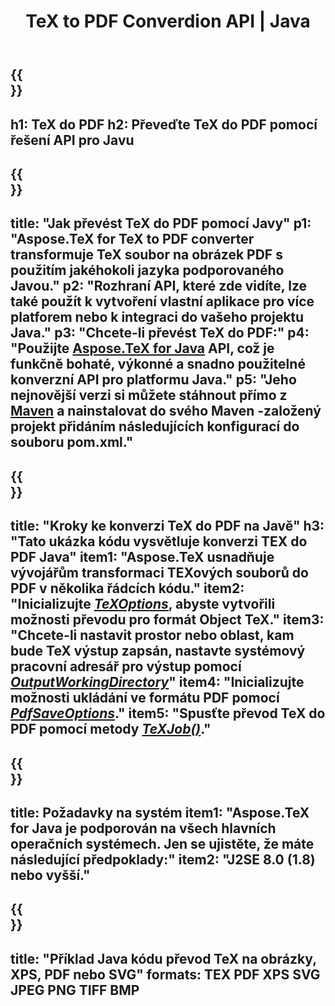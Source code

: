 ﻿---
translation: true
template: /_templates/_conversion-child-java.md
title: TeX to PDF Converdion API | Java
description: Funkce převodu TeX do PDF. Integrujte tuto místní knihovnu Java do svého projektu nebo použijte multiplatformní aplikace pro převod TeXu do PDF.
keywords: tex to pdf api jpeg, tex2pdf integrovat
url: /java/conversion/tex-to-pdf/
family: tex
platformtag: java
feature: conversion
informat: TEX
outformat: PDF
otherformats: BMP PNG JPEG TIFF XPS SVG
---


{{<section banner>}}
---
h1: TeX do PDF
h2: Převeďte TeX do PDF pomocí řešení API pro Javu
---

{{<section overview>}}
---
title: "Jak převést TeX do PDF pomocí Javy"
p1: "Aspose.TeX for TeX to PDF converter transformuje TeX soubor na obrázek PDF s použitím jakéhokoli jazyka podporovaného Javou."
p2: "Rozhraní API, které zde vidíte, lze také použít k vytvoření vlastní aplikace pro více platforem nebo k integraci do vašeho projektu Java."
p3: "Chcete-li převést TeX do PDF:"
p4: "Použijte [Aspose.TeX for Java](https://products.aspose.com/tex/java) API, což je funkčně bohaté, výkonné a snadno použitelné konverzní API pro platformu Java."
p5: "Jeho nejnovější verzi si můžete stáhnout přímo z [Maven](https://repository.aspose.com/webapp/#/artifacts/browse/tree/General/repo/com/aspose/aspose-tex) a nainstalovat do svého Maven -založený projekt přidáním následujících konfigurací do souboru pom.xml."
---

{{<section feature1>}}
---
title: "Kroky ke konverzi TeX do PDF na Javě"
h3: "Tato ukázka kódu vysvětluje konverzi TEX do PDF Java"
item1: "Aspose.TeX usnadňuje vývojářům transformaci TEXových souborů do PDF v několika řádcích kódu."
item2: "Inicializujte [*TeXOptions*](https://reference.aspose.com/tex/java/com.aspose.tex/TeXOptions), abyste vytvořili možnosti převodu pro formát Object TeX."
item3: "Chcete-li nastavit prostor nebo oblast, kam bude TeX výstup zapsán, nastavte systémový pracovní adresář pro výstup pomocí [*OutputWorkingDirectory*](https://reference.aspose.com/tex/java/com.aspose.tex/TeXOptions#getOutputWorkingDirectory--)"
item4: "Inicializujte možnosti ukládání ve formátu PDF pomocí [*PdfSaveOptions*](https://reference.aspose.com/tex/java/com.aspose.tex.rendering/PdfSaveOptions)."
item5: "Spusťte převod TeX do PDF pomocí metody [*TeXJob()*](https://reference.aspose.com/tex/java/com.aspose.tex/TeXJob)."
---

{{<section feature2>}}
---
title: Požadavky na systém
item1: "Aspose.TeX for Java je podporován na všech hlavních operačních systémech. Jen se ujistěte, že máte následující předpoklady:"
item2: "J2SE 8.0 (1.8) nebo vyšší."
---

{{<section widget>}}
---
title: "Příklad Java kódu převod TeX na obrázky, XPS, PDF nebo SVG"
formats: TEX PDF XPS SVG JPEG PNG TIFF BMP
---